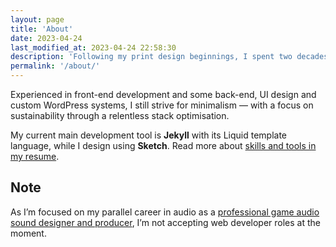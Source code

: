 ```yaml
---
layout: page
title: 'About'
date: 2023-04-24
last_modified_at: 2023-04-24 22:58:30
description: 'Following my print design beginnings, I spent two decades working as a web designer and developer, focusing on standards and accessibility.'
permalink: '/about/'
---
```

Experienced in front-end development and some back-end, UI design and custom WordPress systems, I still strive for minimalism &mdash; with a focus on sustainability through a relentless stack optimisation. 

My current main development tool is **Jekyll** with its Liquid template language, while I design using **Sketch**. Read more about [skills and tools in my resume](/resume/).

<div class="warning">
  <h2>Note</h2>
  <p>As I’m focused on my parallel career in audio as a <a href="https://minutestomidnight.co.uk" title="Check out my Minutes to Midnight website">professional game audio sound designer and producer</a>, I’m not accepting web developer roles at the moment.</p>
</div>
